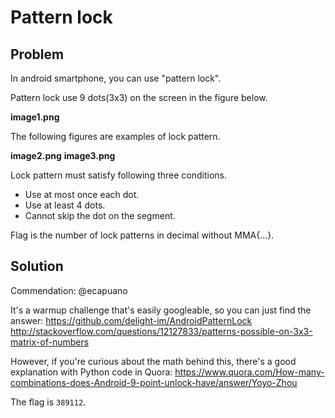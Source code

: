 # Pattern lock

## Problem

In android smartphone, you can use "pattern lock".

Pattern lock use 9 dots(3x3) on the screen in the figure below.

__image1.png__

The following figures are examples of lock pattern.

__image2.png__ __image3.png__

Lock pattern must satisfy following three conditions.

- Use at most once each dot.
- Use at least 4 dots.
- Cannot skip the dot on the segment.

Flag is the number of lock patterns in decimal without MMA{...}.

## Solution

Commendation: @ecapuano

It's a warmup challenge that's easily googleable, so you can just find the answer:
https://github.com/delight-im/AndroidPatternLock
http://stackoverflow.com/questions/12127833/patterns-possible-on-3x3-matrix-of-numbers

However, if you're curious about the math behind this, there's a good explanation with Python code in Quora:
https://www.quora.com/How-many-combinations-does-Android-9-point-unlock-have/answer/Yoyo-Zhou

The flag is `389112`.

